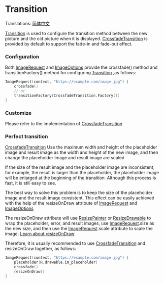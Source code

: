 # Transition

Translations: [简体中文](transition.zh.md)

[Transition] is used to configure the transition method between the new picture and the old picture when it is displayed. [CrossfadeTransition] is provided by default to support the fade-in and fade-out effect.

### Configuration

Both [ImageRequest] and [ImageOptions] provide the crossfade() method and transitionFactory() method for configuring [Transition] ,as follows:

```kotlin
ImageRequest(context, "https://example.com/image.jpg") {
    crossfade()
    // or
    transitionFactory(CrossfadeTransition.Factory())
}
```

### Customize

Please refer to the implementation of [CrossfadeTransition]

### Perfect transition

[CrossfadeTransition] Use the maximum width and height of the placeholder image and result image as the width and height of the new image, and then change the placeholder Image and result image are scaled

If the size of the result image and the placeholder image are inconsistent, for example, the result is larger than the placeholder, the placeholder image will be enlarged at the beginning of the transition. Although this process is fast, it is still easy to see.

The best way to solve this problem is to keep the size of the placeholder image and the result image consistent. This effect can be easily achieved with the help of the resizeOnDraw attribute of [ImageRequest] and [ImageOptions]

The resizeOnDraw attribute will use [ResizePainter] or [ResizeDrawable] to wrap the placeholder, error, and result images, use [ImageRequest].size as the new size, and then use the [ImageRequest].scale attribute to scale the image. [Learn about resizeOnDraw][resizeOnDraw]

Therefore, it is usually recommended to use [CrossfadeTransition] and resizeOnDraw together, as follows:

```kotlin
ImageRequest(context, "https://example.com/image.jpg") {
    placeholder(R.drawable.im_placeholder)
    crossfade()
    resizeOnDraw()
}
```

[Transition]: ../sketch-core/src/commonMain/kotlin/com/github/panpf/sketch/transition/Transition.kt

[CrossfadeTransition]: ../sketch-core/src/commonMain/kotlin/com/github/panpf/sketch/transition/CrossfadeTransition.kt

[ImageRequest]: ../sketch-core/src/commonMain/kotlin/com/github/panpf/sketch/request/ImageRequest.common.kt

[ImageOptions]: ../sketch-core/src/commonMain/kotlin/com/github/panpf/sketch/request/ImageOptions.common.kt

[ResizePainter]: ../sketch-compose-core/src/commonMain/kotlin/com/github/panpf/sketch/painter/ResizePainter.kt

[ResizeDrawable]: ../sketch-view-core/src/main/kotlin/com/github/panpf/sketch/drawable/ResizeDrawable.kt

[resizeOnDraw]: resize.md#resizeOnDraw